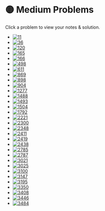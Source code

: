 # 🟡 Medium Problems

Click a problem to view your notes & solution.

- [![11](https://img.shields.io/badge/11-Container_With_Most_Water-yellow)](/problems/11.md)
- [![36](https://img.shields.io/badge/36-Valid_Sudoku-yellow)](/problems/36.md)
- [![120](https://img.shields.io/badge/120-Triangle-yellow)](/problems/120.md)
- [![165](https://img.shields.io/badge/165-Compare_Version_Numbers-yellow)](/problems/165.md)
- [![166](https://img.shields.io/badge/166-Fraction_to_Recurring_Decimal-yellow)](/problems/166.md)
- [![498](https://img.shields.io/badge/498-Diagonal_Traverse-yellow)](/problems/498.md)
- [![611](https://img.shields.io/badge/611-Valid_Triangle_Number-yellow)](/problems/611.md)
- [![869](https://img.shields.io/badge/869-Reordered_Power_of_2-yellow)](/problems/869.md)
- [![898](https://img.shields.io/badge/898-Bitwise_ORs_of_Subarrays-yellow)](/problems/898.md)
- [![904](https://img.shields.io/badge/904-Fruit_Into_Baskets-yellow)](/problems/904.md)
- [![1277](https://img.shields.io/badge/1277-Count_Square_Submatrices_with_All_Ones-yellow)](/problems/1277.md)
- [![1488](https://img.shields.io/badge/1488-Avoid_Flood_in_The_City-yellow)](/problems/1488.md)
- [![1493](https://img.shields.io/badge/1493-Longest_Subarray_of_1s_After_Deleting_One_Element-yellow)](/problems/1493.md)
- [![1504](https://img.shields.io/badge/1504-Count_Submatrices_With_All_Ones-yellow)](/problems/1504.md)
- [![1792](https://img.shields.io/badge/1792-Maximum_Average_Pass_Ratio-yellow)](/problems/1792.md)
- [![2221](https://img.shields.io/badge/2221-Find_Triangular_Sum_of_an_Array-yellow)](/problems/2221.md)
- [![2300](https://img.shields.io/badge/2300-Successful_Pairs_of_Spells_and_Potions-yellow)](/problems/2300.md)
- [![2348](https://img.shields.io/badge/2348-Number_of_Zero_Filled_Subarrays-yellow)](/problems/2348.md)
- [![2411](https://img.shields.io/badge/2411-Smallest_Subarrays_With_Maximum_Bitwise_OR-yellow)](/problems/2411.md)
- [![2419](https://img.shields.io/badge/2419-Longest_Subarray_With_Maximum_Bitwise_AND-yellow)](/problems/2419.md)
- [![2438](https://img.shields.io/badge/2438-Range_Product_Queries_of_Powers-yellow)](/problems/2438.md)
- [![2785](https://img.shields.io/badge/2785-Sort_Vowels_in_a_String-yellow)](/problems/2785.md)
- [![2787](https://img.shields.io/badge/2787-Ways_to_Express_an_Integer_as_Sum_of_Powers-yellow)](/problems/2787.md)
- [![3021](https://img.shields.io/badge/3021-Alice_and_Bob_Playing_Flower_Game-yellow)](/problems/3021.md)
- [![3025](https://img.shields.io/badge/3025-Find_the_Number_of_Ways_to_Place_People_I-yellow)](/problems/3025.md)
- [![3100](https://img.shields.io/badge/3100-Water_Bottles_II-yellow)](/problems/3100.md)
- [![3147](https://img.shields.io/badge/3147-Taking_Maximum_Energy_From_the_Mystic_Dungeon-yellow)](/problems/3147.md)
- [![3195](https://img.shields.io/badge/3195-Find_the_Minimum_Area_to_Cover_All_Ones_I-yellow)](/problems/3195.md)
- [![3350](https://img.shields.io/badge/3350-Adjacent_Increasing_Subarrays_Detection_II-yellow)](/problems/3350.md)
- [![3408](https://img.shields.io/badge/3408-Design_Task_Manager-yellow)](/problems/3408.md)
- [![3446](https://img.shields.io/badge/3446-Sort_Matrix_by_Diagonals-yellow)](/problems/3446.md)
- [![3484](https://img.shields.io/badge/3484-Design_Spreadsheet-yellow)](/problems/3484.md)
